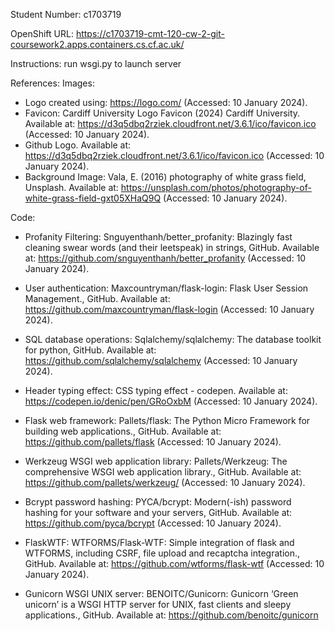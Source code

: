 Student Number: c1703719

OpenShift URL: https://c1703719-cmt-120-cw-2-git-coursework2.apps.containers.cs.cf.ac.uk/

Instructions: run wsgi.py to launch server


References:
Images:
- Logo created using: https://logo.com/ (Accessed: 10 January 2024).
- Favicon: Cardiff University Logo Favicon (2024) Cardiff University. Available at: https://d3q5dbq2rziek.cloudfront.net/3.6.1/ico/favicon.ico (Accessed: 10 January 2024).
- Github Logo. Available at: https://d3q5dbq2rziek.cloudfront.net/3.6.1/ico/favicon.ico (Accessed: 10 January 2024).
- Background Image: Vala, E. (2016) photography of white grass field, Unsplash. Available at: https://unsplash.com/photos/photography-of-white-grass-field-gxt05XHaQ9Q (Accessed: 10 January 2024).


Code:
- Profanity Filtering: Snguyenthanh/better_profanity: Blazingly fast cleaning swear words (and their leetspeak) in strings, GitHub. Available at: https://github.com/snguyenthanh/better_profanity (Accessed: 10 January 2024).

- User authentication: Maxcountryman/flask-login: Flask User Session Management., GitHub. Available at: https://github.com/maxcountryman/flask-login (Accessed: 10 January 2024). 

- SQL database operations: Sqlalchemy/sqlalchemy: The database toolkit for python, GitHub. Available at: https://github.com/sqlalchemy/sqlalchemy (Accessed: 10 January 2024). 

- Header typing effect: CSS typing effect - codepen. Available at: https://codepen.io/denic/pen/GRoOxbM (Accessed: 10 January 2024).

- Flask web framework: Pallets/flask: The Python Micro Framework for building web applications., GitHub. Available at: https://github.com/pallets/flask (Accessed: 10 January 2024). 

- Werkzeug WSGI web application library: Pallets/Werkzeug: The comprehensive WSGI web application library., GitHub. Available at: https://github.com/pallets/werkzeug/ (Accessed: 10 January 2024).

- Bcrypt password hashing: PYCA/bcrypt: Modern(-ish) password hashing for your software and your servers, GitHub. Available at: https://github.com/pyca/bcrypt (Accessed: 10 January 2024).

- FlaskWTF: WTFORMS/Flask-WTF: Simple integration of flask and WTFORMS, including CSRF, file upload and recaptcha integration., GitHub. Available at: https://github.com/wtforms/flask-wtf (Accessed: 10 January 2024).

- Gunicorn WSGI UNIX server: BENOITC/Gunicorn: Gunicorn ‘Green unicorn’ is a WSGI HTTP server for UNIX, fast clients and sleepy applications., GitHub. Available at: https://github.com/benoitc/gunicorn